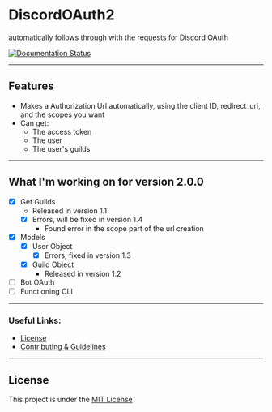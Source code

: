 # DiscordOAuth2
automatically follows through with the requests for Discord OAuth

[![Documentation Status](https://readthedocs.org/projects/async-disoauth2/badge/?version=latest)](https://async-disoauth2.readthedocs.io/en/latest/?badge=latest)

***

## Features
- Makes a Authorization Url automatically, using the client ID, redirect_uri, and the scopes you want
- Can get:
  - The access token
  - The user
  - The user's guilds

***

## What I'm working on for version 2.0.0

- [x] Get Guilds
  - Released in version 1.1
  - [x] Errors, will be fixed in version 1.4
    - Found error in the scope part of the url creation
- [x] Models
  - [x] User Object
    - [x] Errors, fixed in version 1.3
  - [x] Guild Object
    - Released in version 1.2
- [ ] Bot OAuth
- [ ] Functioning CLI

***

### Useful Links:

- [License](https://en.wikipedia.org/wiki/MIT_License)
- [Contributing & Guidelines](https://github.com/Arcader717/Async-DisOAuth2/blob/main/CONTRIBUTING.md)

***

## License

This project is under the [MIT License](https://github.com/Arcader717/Async-DisOAuth/blob/main/LICENSE)
